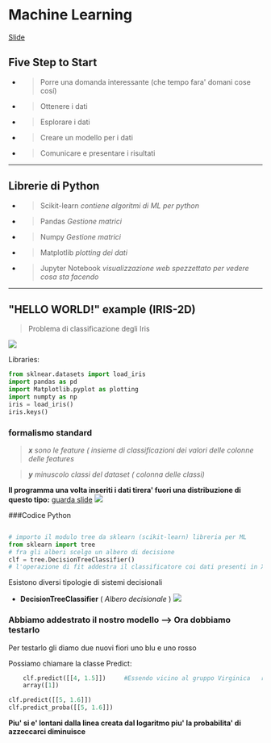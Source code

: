 # Machine Learning 
[Slide](https://elly2020.dia.unipr.it/pluginfile.php/29265/mod_resource/content/1/03_introduzione_ML_iris2D.pdf)

## Five Step to Start
* > Porre una domanda interessante (che tempo fara' domani cose cosí)
* > Ottenere i dati
* > Esplorare i dati
* > Creare un modello per i dati
* > Comunicare e presentare i risultati

***

## Librerie di Python
* > Scikit-learn *contiene algoritmi di ML per python*
* > Pandas *Gestione matrici* 
* > Numpy *Gestione matrici* 
* > Matplotlib  *plotting dei dati*
* > Jupyter Notebook *visualizzazione web spezzettato per vedere cosa sta facendo* 

***

## "HELLO WORLD!" example (IRIS-2D)

> Problema di classificazione degli Iris 
 
![](https://www.giardinaggio.net/giardino/bulbi/iris_NG1.jpg)

Libraries:
```python
from sklnear.datasets import load_iris
import pandas as pd
import Matplotlib.pyplot as plotting
import numpty as np 
iris = load_iris()
iris.keys()
```

### formalismo standard 

> *__x__ sono le feature ( insieme di classificazioni dei valori delle colonne delle features*

> *__y__ minuscolo classi del dataset ( colonna delle classi)*

__Il programma una volta inseriti i dati tirera' fuori una distribuzione di questo tipo:__ [guarda slide](https://elly2020.dia.unipr.it/pluginfile.php/29265/mod_resource/content/1/03_introduzione_ML_iris2D.pdf)
![](http://www.r-project.it/_book/53-classification-CTREE_files/figure-html/bq-1.png)
  
###Codice Python

```python

# importo il modulo tree da sklearn (scikit-learn) libreria per ML
from sklearn import tree
# fra gli alberi scelgo un albero di decisione
clf = tree.DecisionTreeClassifier()
# l'operazione di fit addestra il classificatore coi dati presenti in X e y clf = clf.fit(X, y)

```


Esistono diversi tipologie di sistemi decisionali

* __DecisionTreeClassifier__ ( *Albero decisionale* )
  ![](https://scikit-learn.org/stable/_images/iris.png)

### Abbiamo addestrato il nostro modello --> Ora dobbiamo testarlo

Per testarlo gli diamo due nuovi fiori uno blu e uno rosso

Possiamo chiamare la classe Predict:


```python 
    clf.predict([[4, 1.5]])     #Essendo vicino al gruppo Virginica   riuscira' ad azzeccarlo con facilita' 
    array([1])
```

```python
clf.predict([[5, 1.6]])            
clf.predict_proba([[5, 1.6]])

```

 __Piu' si e' lontani dalla linea creata dal logaritmo piu' la probabilita' di azzeccarci diminuisce__


